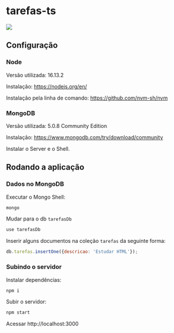 # tarefas-ts

![](docs/js-ponta-a-ponta.png)

## Configuração

### Node 

Versão utilizada: 16.13.2

Instalação: https://nodejs.org/en/

Instalação pela linha de comando: https://github.com/nvm-sh/nvm

### MongoDB

Versão utilizada: 5.0.8 Community Edition

Instalação: https://www.mongodb.com/try/download/community

Instalar o Server e o Shell.

## Rodando a aplicação

### Dados no MongoDB

Executar o Mongo Shell:

```sh
mongo
```

Mudar para o db `tarefasDb`

```js
use tarefasDb
```

Inserir alguns documentos na coleção `tarefas` da seguinte forma:

```js
db.tarefas.insertOne({descricao: 'Estudar HTML'});
```

### Subindo o servidor

Instalar dependências:

```sh
npm i
```

Subir o servidor:

```sh
npm start
```

Acessar http://localhost:3000
